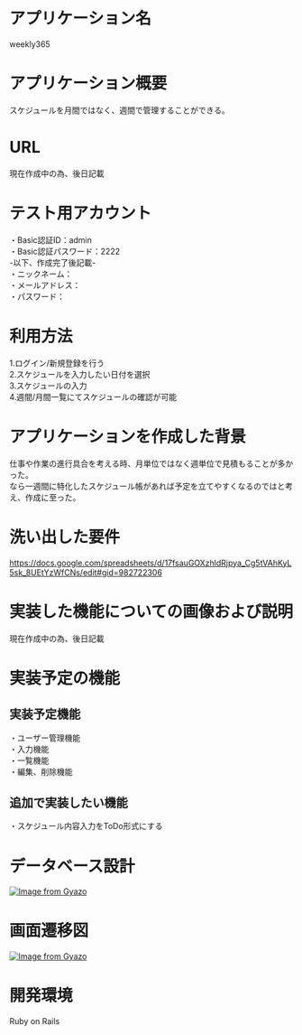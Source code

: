 # アプリケーション名
weekly365
# アプリケーション概要
スケジュールを月間ではなく、週間で管理することができる。
# URL
現在作成中の為、後日記載
# テスト用アカウント
・Basic認証ID：admin  
・Basic認証パスワード：2222  
-以下、作成完了後記載-  
・ニックネーム：  
・メールアドレス：  
・パスワード：  
# 利用方法
1.ログイン/新規登録を行う  
2.スケジュールを入力したい日付を選択  
3.スケジュールの入力  
4.週間/月間一覧にてスケジュールの確認が可能   
# アプリケーションを作成した背景
仕事や作業の進行具合を考える時、月単位ではなく週単位で見積もることが多かった。   
なら一週間に特化したスケジュール帳があれば予定を立てやすくなるのではと考え、作成に至った。
# 洗い出した要件
https://docs.google.com/spreadsheets/d/17fsauGOXzhldRjpya_Cg5tVAhKyL5sk_8UEtYzWfCNs/edit#gid=982722306
# 実装した機能についての画像および説明
現在作成中の為、後日記載
# 実装予定の機能
## 実装予定機能
・ユーザー管理機能  
・入力機能  
・一覧機能  
・編集、削除機能
## 追加で実装したい機能
・スケジュール内容入力をToDo形式にする
# データベース設計
[![Image from Gyazo](https://i.gyazo.com/22dffd08a92827afb149f254e9088f0f.png)](https://gyazo.com/22dffd08a92827afb149f254e9088f0f)
# 画面遷移図
[![Image from Gyazo](https://i.gyazo.com/bb0e9f891c643ddc234487dea392fd7d.png)](https://gyazo.com/bb0e9f891c643ddc234487dea392fd7d)
# 開発環境
Ruby on Rails